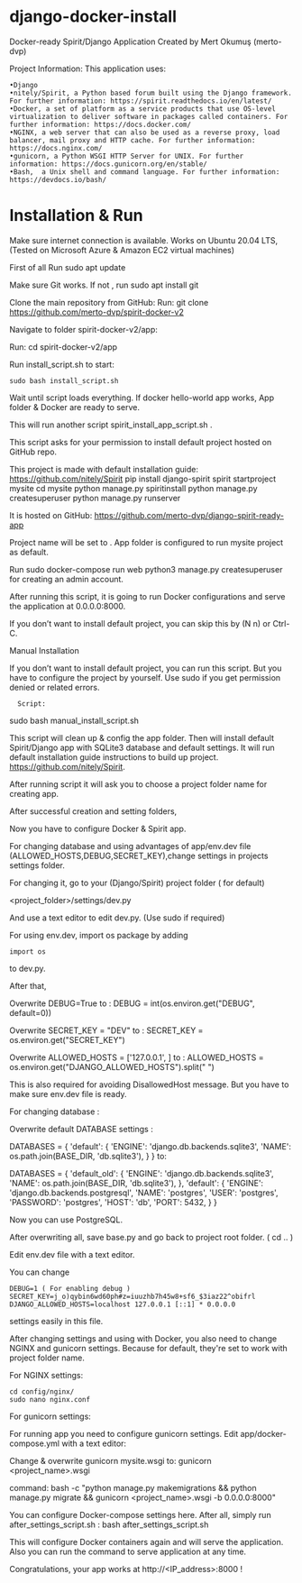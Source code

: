 # django-docker-install

Docker-ready Spirit/Django Application
Created by Mert Okumuş (merto-dvp)

Project Information: 
This application uses:

	•Django
	•nitely/Spirit, a Python based forum built using the Django framework. For further information: https://spirit.readthedocs.io/en/latest/
	•Docker, a set of platform as a service products that use OS-level virtualization to deliver software in packages called containers. For further information: https://docs.docker.com/
	•NGINX, a web server that can also be used as a reverse proxy, load balancer, mail proxy and HTTP cache. For further information: https://docs.nginx.com/
	•gunicorn, a Python WSGI HTTP Server for UNIX. For further information: https://docs.gunicorn.org/en/stable/
	•Bash,  a Unix shell and command language. For further information: https://devdocs.io/bash/



# Installation & Run 

Make sure internet connection is available.
Works on Ubuntu 20.04 LTS, (Tested on Microsoft Azure & Amazon EC2 virtual machines)

First of all Run sudo apt update

Make sure Git works. If not , run sudo apt install git 

Clone the main repository from GitHub:
Run:
                       git clone https://github.com/merto-dvp/spirit-docker-v2

Navigate to folder spirit-docker-v2/app:

Run:
                       cd spirit-docker-v2/app

Run install_script.sh to start:

	sudo bash install_script.sh

Wait until script loads everything. If docker hello-world app works, App folder & Docker are ready to serve.

This will run another script  spirit_install_app_script.sh .

This script asks for your permission to install default project hosted on GitHub repo.

 

This project is made with default installation guide: https://github.com/nitely/Spirit
pip install django-spirit
spirit startproject mysite
cd mysite
python manage.py spiritinstall
python manage.py createsuperuser
python manage.py runserver

It is hosted on GitHub: https://github.com/merto-dvp/django-spirit-ready-app

Project name will be set to <mysite>. App folder is configured to run mysite project as default.

Run sudo docker-compose run web python3 manage.py createsuperuser for creating an admin account.

After running this script, it is going to run Docker configurations and serve the application at 0.0.0.0:8000.


If you don’t want to install default project, you can skip this by (N n) or Ctrl-C.



Manual Installation

If you don’t want to install default project, you can run this script. But you have to configure the project by yourself. Use sudo if you get permission denied or related errors.

      Script: 
sudo bash manual_install_script.sh

This script will clean up & config the app folder. Then will install default Spirit/Django app with SQLite3 database and default settings. It will run default installation guide instructions to build up project. https://github.com/nitely/Spirit.

After running script it will ask you to choose a project folder name for creating app.

 

After successful creation and setting folders,

 


Now you have to configure Docker & Spirit app.

For changing database and using advantages of app/env.dev file (ALLOWED_HOSTS,DEBUG,SECRET_KEY),change settings in projects settings folder.

For changing it, go to your (Django/Spirit) project folder (<mysite> for default)

<project_folder>/settings/dev.py

And use a text editor to edit dev.py. (Use sudo if required)

 


For using env.dev, import os package by adding 

	import os

to dev.py.



After that,

Overwrite DEBUG=True to :
	DEBUG = int(os.environ.get("DEBUG", default=0))

Overwrite SECRET_KEY = "DEV" to :
	SECRET_KEY = os.environ.get("SECRET_KEY")

Overwrite ALLOWED_HOSTS = ['127.0.0.1', ] to :
	ALLOWED_HOSTS = os.environ.get("DJANGO_ALLOWED_HOSTS").split(" ")


 

This is also required for avoiding DisallowedHost message. But you have to make sure env.dev file is ready.


For changing database :


Overwrite default DATABASE settings :

DATABASES = {
    'default': {
        'ENGINE': 'django.db.backends.sqlite3',
        'NAME': os.path.join(BASE_DIR, 'db.sqlite3'),
    }
}
to:

DATABASES = {
    'default_old': {
        'ENGINE': 'django.db.backends.sqlite3',
        'NAME': os.path.join(BASE_DIR, 'db.sqlite3'),
    },
    'default': {
        'ENGINE': 'django.db.backends.postgresql',
        'NAME': 'postgres',
        'USER': 'postgres',
        'PASSWORD': 'postgres',
        'HOST': 'db',
        'PORT': 5432,
    }
}
 

Now you can use PostgreSQL.

After overwriting all, save base.py and go back to project root folder. ( cd .. )

Edit env.dev file with a text editor.

You can change 

	DEBUG=1 ( For enabling debug )
	SECRET_KEY=j_o)qybin6wd60ph#z=iuuzhb7h45w8+sf6_$3iaz22^obifrl
	DJANGO_ALLOWED_HOSTS=localhost 127.0.0.1 [::1] * 0.0.0.0

settings easily in this file.

 

After changing settings and using with Docker, you also need to change NGINX and gunicorn settings. Because for default, they're set to work with <mysite> project folder name.

For NGINX settings:

	cd config/nginx/
	sudo nano nginx.conf

For gunicorn settings:

For running app you need to configure gunicorn settings. Edit app/docker-compose.yml with a text editor:

Change & overwrite gunicorn mysite.wsgi to:
	gunicorn <project_name>.wsgi

command: bash -c "python manage.py makemigrations && python manage.py migrate && gunicorn <project_name>.wsgi -b 0.0.0.0:8000"
	
	
 

You can configure Docker-compose settings here.
After all, simply run after_settings_script.sh :
	bash after_settings_script.sh

This will configure Docker containers again and will serve the application.
Also you can run the <docker-compose up> command to serve application at any time.

Congratulations, your app works at http://<IP_address>:8000 !


 


